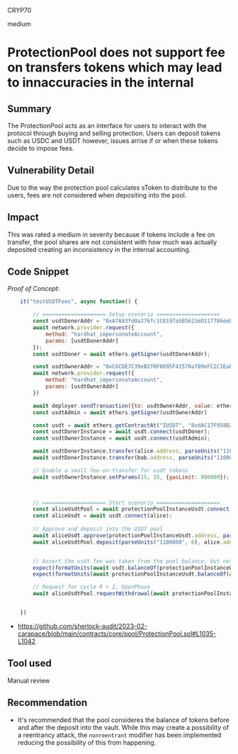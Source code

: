CRYP70

medium

# ProtectionPool does not support fee on transfers tokens which may lead to innaccuracies in the internal

## Summary
The ProtectionPool acts as an interface for users to interact with the protocol through buying and selling protection. Users can deposit tokens such as USDC and USDT however, issues arrise if or when these tokens decide to impose fees. 

## Vulnerability Detail
Due to the way the protection pool calculates sToken to distribute to the users, fees are not considered when depositing into the pool. 

## Impact
This was rated a medium in severity because if tokens include a fee on transfer, the pool shares are not consistent with how much was actually deposited creating an inconsistency in the internal accounting. 

## Code Snippet
*Proof of Concept*:
```javascript
    it("testUSDTFees", async function() {

        // ==================== Setup scenario ====================
        const usdtDonerAddr = "0xA7A93fd0a276fc1C0197a5B5623eD117786eeD06"
        await network.provider.request({
            method: "hardhat_impersonateAccount",
            params: [usdtDonerAddr]
        });
        const usdtDoner = await ethers.getSigner(usdtDonerAddr);

        const usdtOwnerAddr = "0xC6CDE7C39eB2f0F0095F41570af89eFC2C1Ea828";
        await network.provider.request({
            method: "hardhat_impersonateAccount",
            params: [usdtOwnerAddr]
        })

        await deployer.sendTransaction({to: usdtOwnerAddr, value: ethers.utils.parseEther("2")}); // Sufficient gas to change the gas fee
        const usdtAdmin = await ethers.getSigner(usdtOwnerAddr)

        const usdt = await ethers.getContractAt("IUSDT", "0xdAC17F958D2ee523a2206206994597C13D831ec7");
        const usdtDonerInstance = await usdt.connect(usdtDoner);
        const usdtOwnerInstance = await usdt.connect(usdtAdmin);

        await usdtDonerInstance.transfer(alice.address, parseUnits("1100000", 6));
        await usdtDonerInstance.transfer(bob.address, parseUnits("1100000", 6));

        // Enable a small fee-on-transfer for usdt tokens
        await usdtOwnerInstance.setParams(15, 15, {gasLimit: 900000});
        


        // ==================== Start scenario ====================
        const aliceUsdtPool = await protectionPoolInstanceUsdt.connect(alice);
        const aliceUsdt = await usdt.connect(alice);
        
        // Approve and deposit into the USDT pool
        await aliceUsdt.approve(protectionPoolInstanceUsdt.address, parseUnits("1100000", 6));
        await aliceUsdtPool.deposit(parseUnits("1100000", 6), alice.address, {gasLimit: 900000});


        // Assert the usdt fee was taken from the pool balance, but not Alice's vault shares
        expect(formatUnits(await usdt.balanceOf(protectionPoolInstanceUsdt.address), 6)).to.be.eq("1099985.0")
        expect(formatUnits(await protectionPoolInstanceUsdt.balanceOf(alice.address), 6)).to.be.eq("1100000000000000000.0")

        // Request for cycle 0 + 2, OpenPhase
        await aliceUsdtPool.requestWithdrawal(await protectionPoolInstanceUsdt.balanceOf(alice.address), {gasLimit: 900000})


    })
```

- https://github.com/sherlock-audit/2023-02-carapace/blob/main/contracts/core/pool/ProtectionPool.sol#L1035-L1042

## Tool used
Manual review

## Recommendation
- It's recommended that the pool consideres the balance of tokens before and after the deposit into the vault. While this may create a possibility of a reentrancy attack, the `nonreentrant` modifier has been implemented reducing the possibility of this from happening. 

